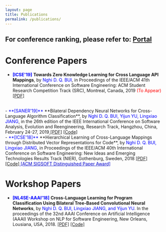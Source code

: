```yaml
---
layout: page
title: Publications
permalink: /publications/
---
```

## For conference ranking, please refer to: <a href="http://portal.core.edu.au/conf-ranks/" target="_blank"> Portal </a>
# Conference Papers
- <span style="color:blue">**[ICSE'19]**</span> **Towards Zero Knowledge Learning for Cross Language API Mappings**, by <span style="color:blue">Nghi D. Q. BUI</span>, in Proceedings of the IEEE/ACM 41th International Conference on Software Engineering: ACM Student Research Competition Track (SRC), Montreal, Canada, 2019 <span style="color:red">(To Appear)</span> <a href="/files/ICSE_2019_SRC.pdf" target="_blank"> [PDF]</a>
<br>
- <span style="color:blue">**[SANER'19]**</span> **Bilateral Dependency Neural Networks for Cross-Language Algorithm Classification**, by <span style="color:blue">Nghi D. Q. BUI, Yijun YU, Lingxiao JIANG</span>, in the 26th edition of the IEEE International Conference on Software Analysis, Evolution and Reengineering, Research Track, Hangzhou, China, February 24-27, 2019<a href="/files/SANER_2019_bilateral_dependency.pdf" target="_blank"> [PDF]</a> <a href="https://github.com/bdqnghi/bi-tbcnn" target="_blank"> [Code]</a>
<br>
- <span style="color:blue">**[ICSE'18]**</span> **Hierarchical Learning of Cross-Language Mappings through Distributed Vector Representations for Code**, by <span style="color:blue">Nghi D. Q. BUI, Lingxiao JIANG</span>, in Proceedings of the IEEE/ACM 40th International Conference on Software Engineering: New Ideas and Emerging Technologies Results Track (NIER), Gothenburg, Sweden, 2018 <a href="/files/ICSE_2018_NIER.pdf" target="_blank"> [PDF]</a> <a href="https://github.com/bdqnghi/hierarchical-programming-language-mapping" target="_blank"> [Code]</a><a href="https://www.icse2018.org/info/awards" style="color:#0000CD" target="_blank"> [ACM SIGSOFT Distinguished Paper Award]</a>

# Workshop Papers
- <span style="color:blue">**[NL4SE-AAAI'18]**</span> **Cross-Language Learning for Program Classification Using Bilateral Tree-Based Convolutional Neural Networks**, by <span style="color:blue">Nghi D. Q. BUI, Lingxiao JIANG, and Yijun YU</span>. In the proceedings of the 32nd AAAI Conference on Artificial Intelligence (AAAI) Workshop on NLP for Software Engineering, New Orleans, Lousiana, USA, 2018.  <a href="/files/AAAI_18_cross_language_learning.pdf" target="_blank"> [PDF]</a> <a href="https://github.com/bdqnghi/bi-tbcnn" target="_blank"> [Code]</a>
